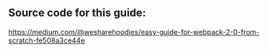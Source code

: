## Source code for this guide:

https://medium.com/@wesharehoodies/easy-guide-for-webpack-2-0-from-scratch-fe508a3ce44e
